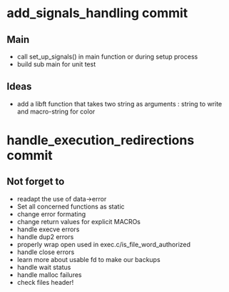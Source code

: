 # add_signals_handling commit

## Main
* call set_up_signals() in main function or during setup process
* build sub main for unit test


## Ideas
* add a libft function that takes two string as arguments : string to write and macro-string for color

# handle_execution_redirections commit


## Not forget to
* readapt the use of data->error
* Set all concerned functions as static
* change error formating
* change return values for explicit MACROs
* handle execve errors
* handle dup2 errors
* properly wrap open used in exec.c/is_file_word_authorized
* handle close errors
* learn more about usable fd to make our backups
* handle wait status
* handle malloc failures
* check files header!